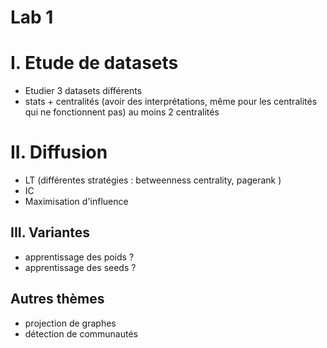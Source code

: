 # Lab 1

# I. Etude de datasets

- Etudier 3 datasets différents
- stats + centralités (avoir des interprétations, même pour les centralités qui ne fonctionnent pas)
au moins 2 centralités

# II. Diffusion

- LT  (différentes stratégies : betweenness centrality, pagerank )
- IC
- Maximisation d'influence

## III. Variantes

- apprentissage des poids ?
- apprentissage des seeds ?

## Autres thèmes

- projection de graphes
- détection de communautés

